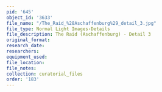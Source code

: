 ```yaml
---
pid: '645'
object_id: '3633'
file_name: "/The_Raid_%28Aschaffenburg%29_detail_3.jpg"
file_type: Normal Light Images›Details
file_description: The Raid (Aschaffenburg) - Detail 3
original_format:
research_date:
researchers:
equipment_used:
file_location:
file_notes:
collection: curatorial_files
order: '183'
---
```

